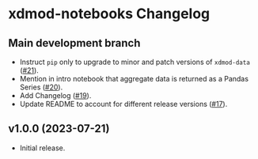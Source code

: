 # xdmod-notebooks Changelog

## Main development branch
- Instruct `pip` only to upgrade to minor and patch versions of `xdmod-data` ([\#21](https://github.com/ubccr/xdmod-notebooks/pull/21)).
- Mention in intro notebook that aggregate data is returned as a Pandas Series ([\#20](https://github.com/ubccr/xdmod-notebooks/pull/20)).
- Add Changelog ([\#19](https://github.com/ubccr/xdmod-notebooks/pull/19)).
- Update README to account for different release versions ([\#17](https://github.com/ubccr/xdmod-notebooks/pull/17)).

## v1.0.0 (2023-07-21)
- Initial release.
